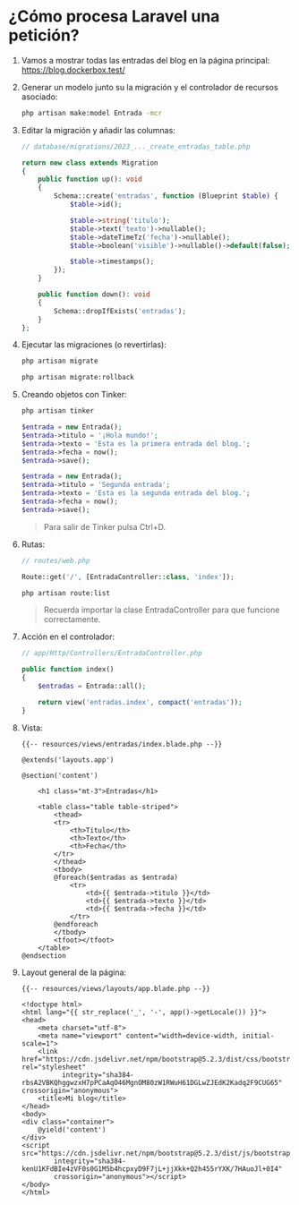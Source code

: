 # ¿Cómo procesa Laravel una petición?

1. Vamos a mostrar todas las entradas del blog en la página principal: https://blog.dockerbox.test/

2. Generar un modelo junto su la migración y el controlador de recursos asociado:

    ```bash
    php artisan make:model Entrada -mcr
    ```

3. Editar la migración y añadir las columnas:

    ```php
    // database/migrations/2023_..._create_entradas_table.php

    return new class extends Migration
    {
        public function up(): void
        {
            Schema::create('entradas', function (Blueprint $table) {
                $table->id();

                $table->string('titulo');
                $table->text('texto')->nullable();
                $table->dateTimeTz('fecha')->nullable();
                $table->boolean('visible')->nullable()->default(false);

                $table->timestamps();
            });
        }
    
        public function down(): void
        {
            Schema::dropIfExists('entradas');
        }
    };
    ```

4. Ejecutar las migraciones (o revertirlas):

    ```bash
    php artisan migrate
    ```

    ```bash
    php artisan migrate:rollback
    ```

5. Creando objetos con Tinker:

    ```bash
    php artisan tinker
    ```

    ```php
    $entrada = new Entrada();
    $entrada->titulo = '¡Hola mundo!';
    $entrada->texto = 'Esta es la primera entrada del blog.';
    $entrada->fecha = now();
    $entrada->save();
    ```

    ```php
    $entrada = new Entrada();
    $entrada->titulo = 'Segunda entrada';
    $entrada->texto = 'Esta es la segunda entrada del blog.';
    $entrada->fecha = now();
    $entrada->save();
    ```

   > Para salir de Tinker pulsa Ctrl+D.

6. Rutas:

    ```php
    // routes/web.php
    
    Route::get('/', [EntradaController::class, 'index']);
    ```

    ```bash
    php artisan route:list
    ```

   > Recuerda importar la clase EntradaController para que funcione correctamente.

7. Acción en el controlador:

    ```php
    // app/Http/Controllers/EntradaController.php
    
    public function index()
    {
        $entradas = Entrada::all();

        return view('entradas.index', compact('entradas'));
    }
    ```

8. Vista:

    ```blade
    {{-- resources/views/entradas/index.blade.php --}}
    
    @extends('layouts.app')
    
    @section('content')
    
        <h1 class="mt-3">Entradas</h1>
    
        <table class="table table-striped">
            <thead>
            <tr>
                <th>Título</th>
                <th>Texto</th>
                <th>Fecha</th>
            </tr>
            </thead>
            <tbody>
            @foreach($entradas as $entrada)
                <tr>
                    <td>{{ $entrada->titulo }}</td>
                    <td>{{ $entrada->texto }}</td>
                    <td>{{ $entrada->fecha }}</td>
                </tr>
            @endforeach
            </tbody>
            <tfoot></tfoot>
        </table>
    @endsection
    ```

9. Layout general de la página:

    ```blade
    {{-- resources/views/layouts/app.blade.php --}}
    
    <!doctype html>
    <html lang="{{ str_replace('_', '-', app()->getLocale()) }}">
    <head>
        <meta charset="utf-8">
        <meta name="viewport" content="width=device-width, initial-scale=1">
        <link href="https://cdn.jsdelivr.net/npm/bootstrap@5.2.3/dist/css/bootstrap.min.css" rel="stylesheet"
              integrity="sha384-rbsA2VBKQhggwzxH7pPCaAqO46MgnOM80zW1RWuH61DGLwZJEdK2Kadq2F9CUG65" crossorigin="anonymous">
        <title>Mi blog</title>
    </head>
    <body>
    <div class="container">
        @yield('content')
    </div>
    <script src="https://cdn.jsdelivr.net/npm/bootstrap@5.2.3/dist/js/bootstrap.bundle.min.js"
            integrity="sha384-kenU1KFdBIe4zVF0s0G1M5b4hcpxyD9F7jL+jjXkk+Q2h455rYXK/7HAuoJl+0I4"
            crossorigin="anonymous"></script>
    </body>
    </html>
    ```
